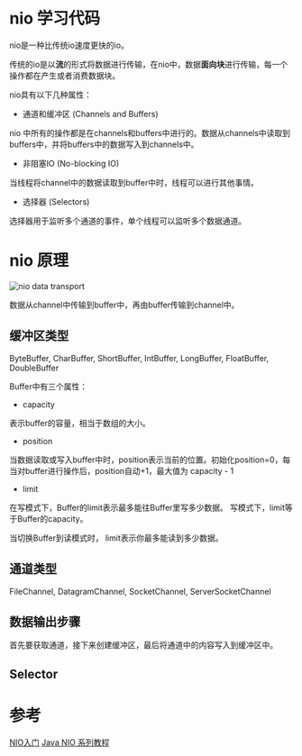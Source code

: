 
# nio 学习代码

nio是一种比传统io速度更快的io。

传统的io是以**流**的形式将数据进行传输，在nio中，数据**面向块**进行传输，每一个操作都在产生或者消费数据块。

nio具有以下几种属性：

* 通道和缓冲区 (Channels and Buffers)

nio 中所有的操作都是在channels和buffers中进行的。数据从channels中读取到buffers中，并将buffers中的数据写入到channels中。

* 非阻塞IO (No-blocking IO)

当线程将channel中的数据读取到buffer中时，线程可以进行其他事情。

* 选择器 (Selectors)

选择器用于监听多个通道的事件，单个线程可以监听多个数据通道。

# nio 原理

<img src="https://github.com/leilinen/CPmine/tree/master/NettyLearn/src/main/java/nio/file/nio.JPG" alt="nio data transport">

数据从channel中传输到buffer中，再由buffer传输到channel中。

## 缓冲区类型

ByteBuffer, CharBuffer, ShortBuffer, IntBuffer, LongBuffer, FloatBuffer, DoubleBuffer

Buffer中有三个属性：

* capacity

表示buffer的容量，相当于数组的大小。

* position

当数据读取或写入buffer中时，position表示当前的位置。初始化position=0，每当对buffer进行操作后，position自动+1，最大值为 capacity - 1

* limit

在写模式下，Buffer的limit表示最多能往Buffer里写多少数据。 写模式下，limit等于Buffer的capacity。

当切换Buffer到读模式时， limit表示你最多能读到多少数据。

## 通道类型

FileChannel, DatagramChannel, SocketChannel, ServerSocketChannel

## 数据输出步骤

首先要获取通道，接下来创建缓冲区，最后将通道中的内容写入到缓冲区中。

## Selector


# 参考

[NIO入门](https://www.ibm.com/developerworks/cn/education/java/j-nio/j-nio.html)
[Java NIO 系列教程](http://ifeve.com/java-nio-all/)


